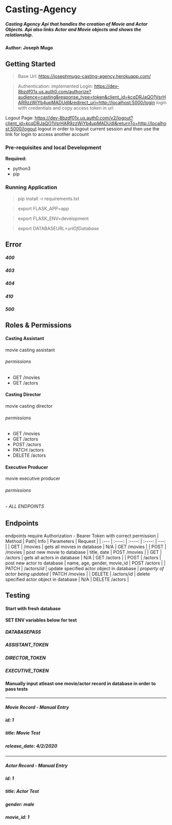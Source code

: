 # Casting-Agency
##### Casting Agency Api that handles the creation of Movie and Actor Objects. Api also links Actor and Movie objects and shows the relationship. 
#### Author: Joseph Mugo

## Getting Started
> Base Url: https://josephmugo-casting-agency.herokuapp.com/

> Authentication: implemented
Login: https://dev-8bzdf01x.us.auth0.com/authorize?audience=casting&response_type=token&client_id=kcqDRJaQO1VsrHAR9zzWiYb4upMADUdI&redirect_uri=http://localhost:5000/login
login with credentials and copy access token in url

Logout Page: https://dev-8bzdf01x.us.auth0.com/v2/logout?client_id=kcqDRJaQO1VsrHAR9zzWiYb4upMADUdI&returnTo=http://localhost:5000/logout
logout in order to logout current session and then use the link for login to access another account

### Pre-requisites and local Development
<b>Required:</b>
- python3
- pip

### Running Application
> pip install -r requirements.txt

> export FLASK_APP=app

> export FLASK_ENV=development

> export DATABASEURL=<i>urlOfDatabase</i>

## Error 
##### 400
##### 403
##### 404
##### 410
##### 500

## Roles & Permissions
#### Casting Assistant
movie casting assistant
###### permissions
- GET /movies
- GET /actors
#### Casting Director
movie casting director
###### permissions
- GET /movies
- GET /actors
- POST /actors
- PATCH /actors
- DELETE /actors
#### Executive Producer
movie executive producer
###### permissions
###### - ALL ENDPOINTS

## Endpoints
endpoints require Authorization - Bearer Token with correct permission
| Method     | Path| Info     | Parameters | Request |
| :---        |    :----:   |           :----:   |           :----:   |         ---: |
| GET | /movies | gets all movies in database | N/A | GET /movies | 
| POST | /movies | post new movie to database | title, date | POST /movies | 
| GET | /actors | gets all actors in database | N/A | GET /actors |
| POST | /actors | post new actor to database | name, age, gender, movie_id | POST /actors | 
| PATCH | /actors/<i>id</i> | update specified actor object in database | <i>property of actor being updated</i> | PATCH /movies | 
| DELETE | /actors/<i>id</i> | delete specified actor object in database | N/A | DELETE /actors | 

## Testing
#### Start with fresh database
#### SET ENV variables below for test
##### DATABASEPASS
##### ASSISTANT_TOKEN
##### DIRECTOR_TOKEN
##### EXECUTIVE_TOKEN
#### Manually input atleast one movie/actor record in database in order to pass tests
___
##### Movie Record - Manual Entry
##### id: 1
##### title: Movie Test
##### release_date: 4/2/2020
___
##### Actor Record - Manual Entry
##### id: 1
##### title: Actor Test
##### gender: male
##### movie_id: 1
